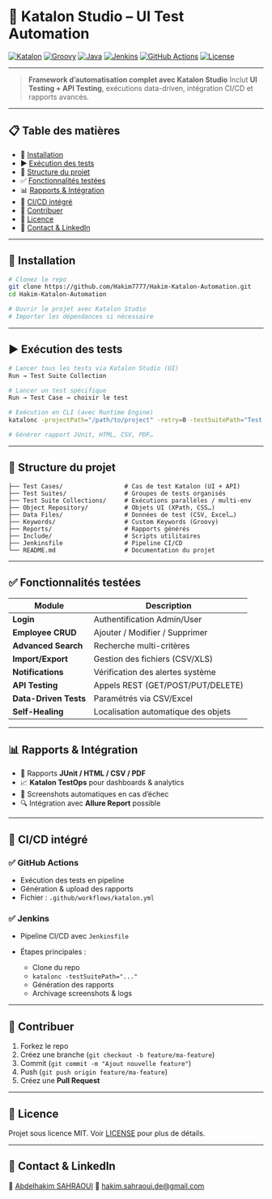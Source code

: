 
# 🚀 Katalon Studio – UI Test Automation

[![Katalon](https://img.shields.io/badge/Katalon-Studio-green)](https://katalon.com/)  [![Groovy](https://img.shields.io/badge/Language-Groovy-blue)](https://groovy-lang.org/)  [![Java](https://img.shields.io/badge/Java-17-orange)](https://www.java.com/)  [![Jenkins](https://img.shields.io/badge/Jenkins-CI--CD-brightgreen)](#)  [![GitHub Actions](https://img.shields.io/badge/GitHub--Actions-CI-blue)](#)  [![License](https://img.shields.io/badge/License-MIT-yellow)](LICENSE)

---

> **Framework d’automatisation complet avec Katalon Studio**
> Inclut **UI Testing + API Testing**, exécutions data-driven, intégration CI/CD et rapports avancés.

---

## 📋 Table des matières

* 🔧 [Installation](#installation)
* ▶️ [Exécution des tests](#exécution-des-tests)
* 📂 [Structure du projet](#structure-du-projet)
* ✅ [Fonctionnalités testées](#fonctionnalités-testées)
* 📊 [Rapports & Intégration](#rapports--intégration)
* 🔄 [CI/CD intégré](#cicd-intégré)
* 🤝 [Contribuer](#contribuer)
* 📄 [Licence](#licence)
* 🔗 [Contact & LinkedIn](#contact--linkedin)

---

## 🔧 Installation

```bash
# Clonez le repo
git clone https://github.com/Hakim7777/Hakim-Katalon-Automation.git
cd Hakim-Katalon-Automation

# Ouvrir le projet avec Katalon Studio
# Importer les dépendances si nécessaire
```

---

## ▶️ Exécution des tests

```bash
# Lancer tous les tests via Katalon Studio (UI)
Run → Test Suite Collection

# Lancer un test spécifique
Run → Test Case → choisir le test

# Exécution en CLI (avec Runtime Engine)
katalonc -projectPath="/path/to/project" -retry=0 -testSuitePath="Test Suites/LoginSuite" -executionProfile="default" -browserType="Chrome"

# Générer rapport JUnit, HTML, CSV, PDF…
```

---

## 📂 Structure du projet

```
├── Test Cases/                 # Cas de test Katalon (UI + API)
├── Test Suites/                # Groupes de tests organisés
├── Test Suite Collections/     # Exécutions parallèles / multi-env
├── Object Repository/          # Objets UI (XPath, CSS…)
├── Data Files/                 # Données de test (CSV, Excel…)
├── Keywords/                   # Custom Keywords (Groovy)
├── Reports/                    # Rapports générés
├── Include/                    # Scripts utilitaires
├── Jenkinsfile                 # Pipeline CI/CD
└── README.md                   # Documentation du projet
```

---

## ✅ Fonctionnalités testées

| Module                | Description                         |
| --------------------- | ----------------------------------- |
| **Login**             | Authentification Admin/User         |
| **Employee CRUD**     | Ajouter / Modifier / Supprimer      |
| **Advanced Search**   | Recherche multi-critères            |
| **Import/Export**     | Gestion des fichiers (CSV/XLS)      |
| **Notifications**     | Vérification des alertes système    |
| **API Testing**       | Appels REST (GET/POST/PUT/DELETE)   |
| **Data-Driven Tests** | Paramétrés via CSV/Excel            |
| **Self-Healing**      | Localisation automatique des objets |

---

## 📊 Rapports & Intégration

* 📑 Rapports **JUnit / HTML / CSV / PDF**
* 📈 **Katalon TestOps** pour dashboards & analytics
* 📸 Screenshots automatiques en cas d’échec
* 🔍 Intégration avec **Allure Report** possible

---

## 🔄 CI/CD intégré

### ✅ GitHub Actions

* Exécution des tests en pipeline
* Génération & upload des rapports
* Fichier : `.github/workflows/katalon.yml`

### ✅ Jenkins

* Pipeline CI/CD avec `Jenkinsfile`
* Étapes principales :

  * Clone du repo
  * `katalonc -testSuitePath="..."`
  * Génération des rapports
  * Archivage screenshots & logs

---

## 🤝 Contribuer

1. Forkez le repo
2. Créez une branche (`git checkout -b feature/ma-feature`)
3. Commit (`git commit -m "Ajout nouvelle feature"`)
4. Push (`git push origin feature/ma-feature`)
5. Créez une **Pull Request**

---

## 📄 Licence

Projet sous licence MIT.
Voir [LICENSE](LICENSE) pour plus de détails.

---

## 🔗 Contact & LinkedIn

👤 [Abdelhakim SAHRAOUI](https://www.linkedin.com/in/hakim-alaoui-sahraoui-5a397a169/)
📧 [hakim.sahraoui.de@gmail.com](mailto:hakim.sahraoui.de@gmail.com)

